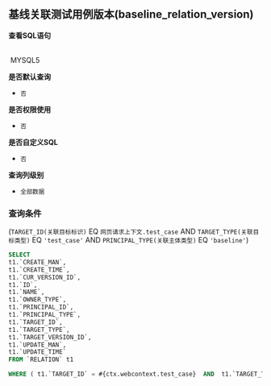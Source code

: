 ## 基线关联测试用例版本(baseline_relation_version) <!-- {docsify-ignore-all} -->



<p class="panel-title"><b>查看SQL语句</b></p>
<br>

<el-row>
&nbsp;<el-tag @click="MYSQL5 = true">MYSQL5</el-tag>
</el-row>

<br>
<p class="panel-title"><b>是否默认查询</b></p>

* `否`

<p class="panel-title"><b>是否权限使用</b></p>

* `否`

<p class="panel-title"><b>是否自定义SQL</b></p>

* `否`

<p class="panel-title"><b>查询列级别</b></p>

* `全部数据`



### 查询条件

(`TARGET_ID(关联目标标识)` EQ `网页请求上下文.test_case` AND `TARGET_TYPE(关联目标类型)` EQ `'test_case'` AND `PRINCIPAL_TYPE(关联主体类型)` EQ `'baseline'`)





<el-dialog v-model="MYSQL5" title="MYSQL5">

```sql
SELECT
t1.`CREATE_MAN`,
t1.`CREATE_TIME`,
t1.`CUR_VERSION_ID`,
t1.`ID`,
t1.`NAME`,
t1.`OWNER_TYPE`,
t1.`PRINCIPAL_ID`,
t1.`PRINCIPAL_TYPE`,
t1.`TARGET_ID`,
t1.`TARGET_TYPE`,
t1.`TARGET_VERSION_ID`,
t1.`UPDATE_MAN`,
t1.`UPDATE_TIME`
FROM `RELATION` t1 

WHERE ( t1.`TARGET_ID` = #{ctx.webcontext.test_case}  AND  t1.`TARGET_TYPE` = 'test_case'  AND  t1.`PRINCIPAL_TYPE` = 'baseline' )
```

</el-dialog>

<script>
 const { createApp } = Vue
  createApp({
    data() {
      return {
                MYSQL5 : false
        
      }
    },
    methods: {
    }
  }).use(ElementPlus).mount('#app')
</script>